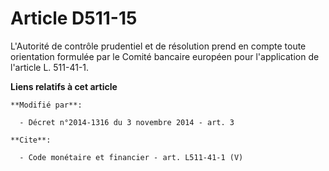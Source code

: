 # Article D511-15

L'Autorité de contrôle prudentiel et de résolution prend en compte toute orientation formulée par le Comité bancaire européen
pour l'application de l'article L. 511-41-1.

**Liens relatifs à cet article**

	**Modifié par**:

	  - Décret n°2014-1316 du 3 novembre 2014 - art. 3

	**Cite**:

	  - Code monétaire et financier - art. L511-41-1 (V)
